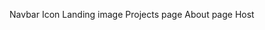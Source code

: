 <!-- I'm going to be creating, and designing my own portfolio to help showcase not only aspects of my CV that I wouldn't otherwise be able to through a simple PDF, but also highlight my ability to create and style websites.

I'll be continuing to update this README throughout the course of this project. -->

Navbar Icon
Landing image
Projects page
About page
Host

